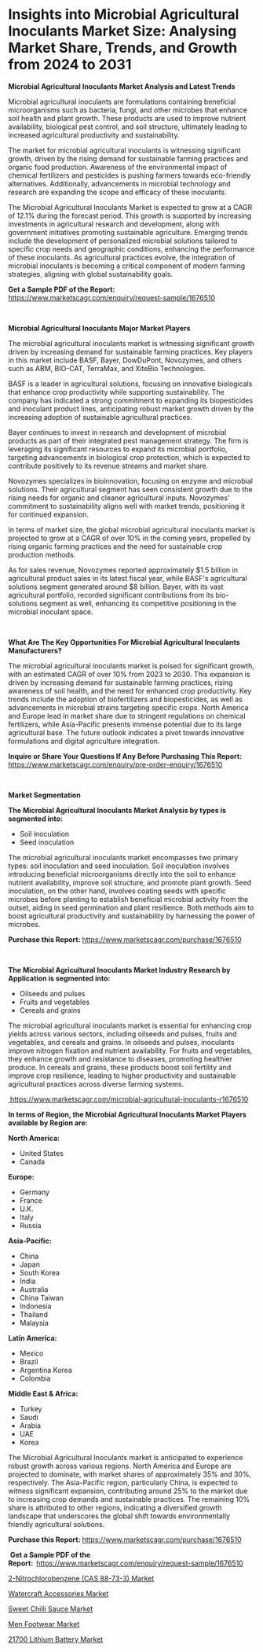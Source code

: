 <p><h1>Insights into Microbial Agricultural Inoculants Market Size: Analysing Market Share, Trends, and Growth from 2024 to 2031</h1></p><p><strong>Microbial Agricultural Inoculants Market Analysis and Latest Trends</strong></p>
<p><p>Microbial agricultural inoculants are formulations containing beneficial microorganisms such as bacteria, fungi, and other microbes that enhance soil health and plant growth. These products are used to improve nutrient availability, biological pest control, and soil structure, ultimately leading to increased agricultural productivity and sustainability. </p><p>The market for microbial agricultural inoculants is witnessing significant growth, driven by the rising demand for sustainable farming practices and organic food production. Awareness of the environmental impact of chemical fertilizers and pesticides is pushing farmers towards eco-friendly alternatives. Additionally, advancements in microbial technology and research are expanding the scope and efficacy of these inoculants.</p><p>The Microbial Agricultural Inoculants Market is expected to grow at a CAGR of 12.1% during the forecast period. This growth is supported by increasing investments in agricultural research and development, along with government initiatives promoting sustainable agriculture. Emerging trends include the development of personalized microbial solutions tailored to specific crop needs and geographic conditions, enhancing the performance of these inoculants. As agricultural practices evolve, the integration of microbial inoculants is becoming a critical component of modern farming strategies, aligning with global sustainability goals.</p></p>
<p><strong>Get a Sample PDF of the Report:&nbsp;</strong> <a href="https://www.marketscagr.com/enquiry/request-sample/1676510?utm_campaign=1268&utm_medium=2&utm_source=Github&utm_content=ia&utm_term=30092024&utm_id=microbial-agricultural-inoculants">https://www.marketscagr.com/enquiry/request-sample/1676510</a></p>
<p>&nbsp;</p>
<p><strong>Microbial Agricultural Inoculants Major Market Players</strong></p>
<p><p>The microbial agricultural inoculants market is witnessing significant growth driven by increasing demand for sustainable farming practices. Key players in this market include BASF, Bayer, DowDuPont, Novozymes, and others such as ABM, BIO-CAT, TerraMax, and XiteBio Technologies. </p><p>BASF is a leader in agricultural solutions, focusing on innovative biologicals that enhance crop productivity while supporting sustainability. The company has indicated a strong commitment to expanding its biopesticides and inoculant product lines, anticipating robust market growth driven by the increasing adoption of sustainable agricultural practices.</p><p>Bayer continues to invest in research and development of microbial products as part of their integrated pest management strategy. The firm is leveraging its significant resources to expand its microbial portfolio, targeting advancements in biological crop protection, which is expected to contribute positively to its revenue streams and market share.</p><p>Novozymes specializes in bioinnovation, focusing on enzyme and microbial solutions. Their agricultural segment has seen consistent growth due to the rising needs for organic and cleaner agricultural inputs. Novozymes' commitment to sustainability aligns well with market trends, positioning it for continued expansion.</p><p>In terms of market size, the global microbial agricultural inoculants market is projected to grow at a CAGR of over 10% in the coming years, propelled by rising organic farming practices and the need for sustainable crop production methods. </p><p>As for sales revenue, Novozymes reported approximately $1.5 billion in agricultural product sales in its latest fiscal year, while BASF's agricultural solutions segment generated around $8 billion. Bayer, with its vast agricultural portfolio, recorded significant contributions from its bio-solutions segment as well, enhancing its competitive positioning in the microbial inoculant space.</p></p>
<p>&nbsp;</p>
<p><strong>What Are The Key Opportunities For Microbial Agricultural Inoculants Manufacturers?</strong></p>
<p><p>The microbial agricultural inoculants market is poised for significant growth, with an estimated CAGR of over 10% from 2023 to 2030. This expansion is driven by increasing demand for sustainable farming practices, rising awareness of soil health, and the need for enhanced crop productivity. Key trends include the adoption of biofertilizers and biopesticides, as well as advancements in microbial strains targeting specific crops. North America and Europe lead in market share due to stringent regulations on chemical fertilizers, while Asia-Pacific presents immense potential due to its large agricultural base. The future outlook indicates a pivot towards innovative formulations and digital agriculture integration.</p></p>
<p><strong>Inquire or Share Your Questions If Any Before Purchasing This Report:</strong> <a href="https://www.marketscagr.com/enquiry/pre-order-enquiry/1676510?utm_campaign=1268&utm_medium=2&utm_source=Github&utm_content=ia&utm_term=30092024&utm_id=microbial-agricultural-inoculants">https://www.marketscagr.com/enquiry/pre-order-enquiry/1676510</a></p>
<p>&nbsp;</p>
<p><strong>Market Segmentation</strong></p>
<p><strong>The Microbial Agricultural Inoculants Market Analysis by types is segmented into:</strong></p>
<p><ul><li>Soil inoculation</li><li>Seed inoculation</li></ul></p>
<p><p>The microbial agricultural inoculants market encompasses two primary types: soil inoculation and seed inoculation. Soil inoculation involves introducing beneficial microorganisms directly into the soil to enhance nutrient availability, improve soil structure, and promote plant growth. Seed inoculation, on the other hand, involves coating seeds with specific microbes before planting to establish beneficial microbial activity from the outset, aiding in seed germination and plant resilience. Both methods aim to boost agricultural productivity and sustainability by harnessing the power of microbes.</p></p>
<p><strong>Purchase this Report:&nbsp;</strong><a href="https://www.marketscagr.com/purchase/1676510?utm_campaign=1268&utm_medium=2&utm_source=Github&utm_content=ia&utm_term=30092024&utm_id=microbial-agricultural-inoculants">https://www.marketscagr.com/purchase/1676510</a></p>
<p>&nbsp;</p>
<p><strong>The Microbial Agricultural Inoculants Market Industry Research by Application is segmented into:</strong></p>
<p><ul><li>Oilseeds and pulses</li><li>Fruits and vegetables</li><li>Cereals and grains</li></ul></p>
<p><p>The microbial agricultural inoculants market is essential for enhancing crop yields across various sectors, including oilseeds and pulses, fruits and vegetables, and cereals and grains. In oilseeds and pulses, inoculants improve nitrogen fixation and nutrient availability. For fruits and vegetables, they enhance growth and resistance to diseases, promoting healthier produce. In cereals and grains, these products boost soil fertility and improve crop resilience, leading to higher productivity and sustainable agricultural practices across diverse farming systems.</p></p>
<p><a href="https://www.marketscagr.com/microbial-agricultural-inoculants-r1676510?utm_campaign=1268&utm_medium=2&utm_source=Github&utm_content=ia&utm_term=30092024&utm_id=microbial-agricultural-inoculants">&nbsp;https://www.marketscagr.com/microbial-agricultural-inoculants-r1676510</a></p>
<p><strong>In terms of Region, the Microbial Agricultural Inoculants Market Players available by Region are:</strong></p>
<p>
    <p> <strong> North America: </strong>
        <ul>
            <li>United States</li>
            <li>Canada</li>
        </ul>
        </p> 
    <p> <strong> Europe: </strong>
        <ul>
            <li>Germany</li>
            <li>France</li>
            <li>U.K.</li>
            <li>Italy</li>
            <li>Russia</li>
        </ul>
        </p> 
    <p> <strong> Asia-Pacific: </strong>
        <ul>
            <li>China</li>
            <li>Japan</li>
            <li>South Korea</li>
            <li>India</li>
            <li>Australia</li>
            <li>China Taiwan</li>
            <li>Indonesia</li>
            <li>Thailand</li>
            <li>Malaysia</li>
        </ul>
        </p> 
    <p> <strong> Latin America: </strong>
        <ul>
            <li>Mexico</li>
            <li>Brazil</li>
            <li>Argentina Korea</li>
            <li>Colombia</li>
        </ul>
        </p> 
    <p> <strong> Middle East & Africa: </strong>
        <ul>
            <li>Turkey</li>
            <li>Saudi</li>
            <li>Arabia</li>
            <li>UAE</li>
            <li>Korea</li>
        </ul>
    </p>
    </p>
<p><p>The Microbial Agricultural Inoculants market is anticipated to experience robust growth across various regions. North America and Europe are projected to dominate, with market shares of approximately 35% and 30%, respectively. The Asia-Pacific region, particularly China, is expected to witness significant expansion, contributing around 25% to the market due to increasing crop demands and sustainable practices. The remaining 10% share is attributed to other regions, indicating a diversified growth landscape that underscores the global shift towards environmentally friendly agricultural solutions.</p></p>
<p><strong>Purchase this Report: </strong><a href="https://www.marketscagr.com/purchase/1676510?utm_campaign=1268&utm_medium=2&utm_source=Github&utm_content=ia&utm_term=30092024&utm_id=microbial-agricultural-inoculants">https://www.marketscagr.com/purchase/1676510</a></p>
<p>&nbsp;<strong>Get a Sample PDF of the Report:&nbsp;&nbsp;</strong><a href="https://www.marketscagr.com/enquiry/request-sample/1676510?utm_campaign=1268&utm_medium=2&utm_source=Github&utm_content=ia&utm_term=30092024&utm_id=microbial-agricultural-inoculants">https://www.marketscagr.com/enquiry/request-sample/1676510</a></p>
<p><strong></strong></p>
<p><p><a href="https://issuu.com/reportprime-2/docs/2-nitrochlorobenzene-cas-88-73-3-ma_029fdc25c0bfd6?utm_campaign=1268&utm_medium=2&utm_source=Github&utm_content=ia&utm_term=30092024&utm_id=microbial-agricultural-inoculants">2-Nitrochlorobenzene (CAS 88-73-3) Market</a></p><p><a href="https://www.linkedin.com/pulse/market-insights-global-watercraft-accessories-forecast-innovation-axedc?utm_campaign=1268&utm_medium=2&utm_source=Github&utm_content=ia&utm_term=30092024&utm_id=microbial-agricultural-inoculants">Watercraft Accessories Market</a></p><p><a href="https://www.linkedin.com/pulse/market-forecast-global-sweet-chilli-sauce-trends-impact-analysis-oc3tc?utm_campaign=1268&utm_medium=2&utm_source=Github&utm_content=ia&utm_term=30092024&utm_id=microbial-agricultural-inoculants">Sweet Chilli Sauce Market</a></p><p><a href="https://www.linkedin.com/pulse/market-forecasting-change-global-men-footwear-dynamics-future-dszwc?utm_campaign=1268&utm_medium=2&utm_source=Github&utm_content=ia&utm_term=30092024&utm_id=microbial-agricultural-inoculants">Men Footwear Market</a></p><p><a href="https://issuu.com/reportprime-2/docs/21700-lithium-battery-market-size-2_15480404948aa8?utm_campaign=1268&utm_medium=2&utm_source=Github&utm_content=ia&utm_term=30092024&utm_id=microbial-agricultural-inoculants">21700 Lithium Battery Market</a></p></p>